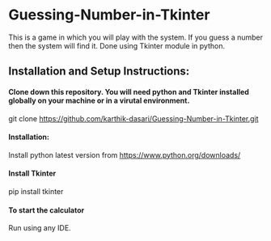 # Guessing-Number-in-Tkinter
This is a game in which you will play with the system. If you guess a number then the system will find it. Done using Tkinter module in python.


## Installation and Setup Instructions:

#### Clone down this repository. You will need python and Tkinter installed globally on your machine or in a virutal environment.

git clone https://github.com/karthik-dasari/Guessing-Number-in-Tkinter.git

#### Installation:

Install python latest version from https://www.python.org/downloads/

#### Install Tkinter

pip install tkinter

#### To start the calculator

Run using any IDE.
